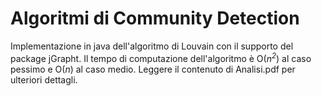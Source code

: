 # Algoritmi di Community Detection
Implementazione in java dell'algoritmo di Louvain con il supporto del package jGrapht.
Il tempo di computazione dell'algoritmo è O(*n<sup>2</sup>*) al caso pessimo e O(*n*) al caso medio.
Leggere il contenuto di Analisi.pdf per ulteriori dettagli.